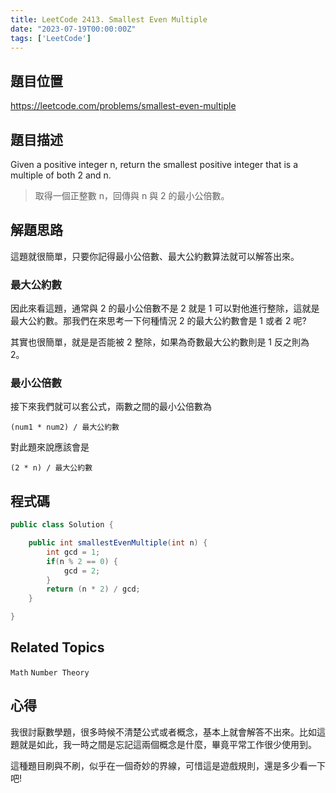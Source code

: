 ```yaml
---
title: LeetCode 2413. Smallest Even Multiple
date: "2023-07-19T00:00:00Z"
tags: ['LeetCode']
---
```


## 題目位置
https://leetcode.com/problems/smallest-even-multiple

## 題目描述
Given a positive integer n, return the smallest positive integer that is a multiple of both 2 and n.
> 取得一個正整數 n，回傳與 n 與 2 的最小公倍數。

## 解題思路
這題就很簡單，只要你記得最小公倍數、最大公約數算法就可以解答出來。

### 最大公約數
因此來看這題，通常與 2 的最小公倍數不是 2 就是 1 可以對他進行整除，這就是最大公約數。那我們在來思考一下何種情況 2 的最大公約數會是 1 或者 2 呢?

其實也很簡單，就是是否能被 2 整除，如果為奇數最大公約數則是 1 反之則為 2。

### 最小公倍數
接下來我們就可以套公式，兩數之間的最小公倍數為 

```(num1 * num2) / 最大公約數```

對此題來說應該會是

```(2 * n) / 最大公約數```

## 程式碼
```java
public class Solution {

    public int smallestEvenMultiple(int n) {
        int gcd = 1;
        if(n % 2 == 0) {
            gcd = 2;
        }
        return (n * 2) / gcd;
    }

}
```

## Related Topics
```Math```
```Number Theory```

## 心得
我很討厭數學題，很多時候不清楚公式或者概念，基本上就會解答不出來。比如這題就是如此，我一時之間是忘記這兩個概念是什麼，畢竟平常工作很少使用到。

這種題目刷與不刷，似乎在一個奇妙的界線，可惜這是遊戲規則，還是多少看一下吧!